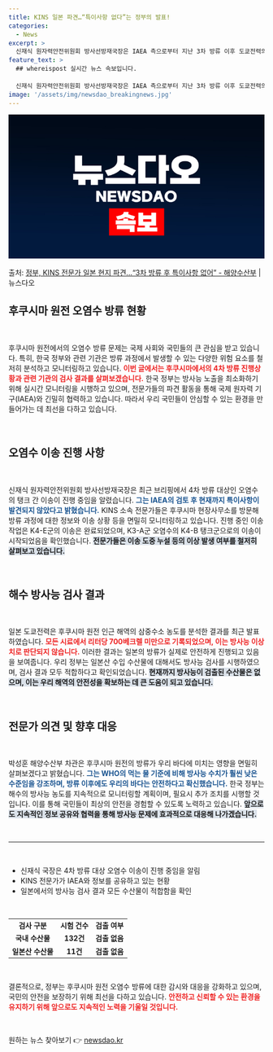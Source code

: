 ```yaml
---
title: KINS 일본 파견…“특이사항 없다”는 정부의 발표!
categories:
  - News
excerpt: >
  신재식 원자력안전위원회 방사선방재국장은 IAEA 측으로부터 지난 3차 방류 이후 도쿄전력의 시설 점검 결과,…
feature_text: >
  ## whereispost 실시간 뉴스 속보입니다.

  신재식 원자력안전위원회 방사선방재국장은 IAEA 측으로부터 지난 3차 방류 이후 도쿄전력의 시설 점검 결과,…
image: '/assets/img/newsdao_breakingnews.jpg'
---
```


![뉴스다오 속보](/assets/img/newsdao_breakingnews.jpg)

<p>출처: <a href="https://newsdao.kr/2715" rel="dofollow">정부, KINS 전문가 일본 현지 파견…“3차 방류 후 특이사항 없어” - 해양수산부</a> | 뉴스다오</p>

<h2 data-ke-size="size26">후쿠시마 원전 오염수 방류 현황</h2>

<p data-ke-size="size16">&nbsp;</p>

<p data-ke-size="size16">후쿠시마 원전에서의 오염수 방류 문제는 국제 사회와 국민들의 큰 관심을 받고 있습니다. 특히, 한국 정부와 관련 기관은 방류 과정에서 발생할 수 있는 다양한 위험 요소를 철저히 분석하고 모니터링하고 있습니다. <b><span style="color: #ee2323;">이번 글에서는 후쿠시마에서의 4차 방류 진행상황과 관련 기관의 검사 결과를 살펴보겠습니다.</span></b> 한국 정부는 방사능 노출을 최소화하기 위해 실시간 모니터링을 시행하고 있으며, 전문가들의 파견 활동을 통해 국제 원자력 기구(IAEA)와 긴밀히 협력하고 있습니다. 따라서 우리 국민들이 안심할 수 있는 환경을 만들어가는 데 최선을 다하고 있습니다.</p>

<p data-ke-size="size16">&nbsp;</p>

<h2 data-ke-size="size26">오염수 이송 진행 사항</h2>

<p data-ke-size="size16">&nbsp;</p>

<p data-ke-size="size16">신재식 원자력안전위원회 방사선방재국장은 최근 브리핑에서 4차 방류 대상인 오염수의 탱크 간 이송이 진행 중임을 알렸습니다. <b><span style="color: #1a5490;">그는 IAEA의 검토 후 현재까지 특이사항이 발견되지 않았다고 밝혔습니다.</span></b> KINS 소속 전문가들은 후쿠시마 현장사무소를 방문해 방류 과정에 대한 정보와 이송 상황 등을 면밀히 모니터링하고 있습니다. 진행 중인 이송 작업은 K4-E군의 이송은 완료되었으며, K3-A군 오염수의 K4-B 탱크군으로의 이송이 시작되었음을 확인했습니다. <b><span style="background-color: #21538527;">전문가들은 이송 도중 누설 등의 이상 발생 여부를 철저히 살펴보고 있습니다.</span></b></p>

<p data-ke-size="size16">&nbsp;</p>

<h2 data-ke-size="size26">해수 방사능 검사 결과</h2>

<p data-ke-size="size16">&nbsp;</p>

<p data-ke-size="size16">일본 도쿄전력은 후쿠시마 원전 인근 해역의 삼중수소 농도를 분석한 결과를 최근 발표하였습니다. <b><span style="color: #ee2323;">모든 시료에서 리터당 700베크렐 미만으로 기록되었으며, 이는 방사능 이상치로 판단되지 않습니다.</span></b> 이러한 결과는 일본의 방류가 실제로 안전하게 진행되고 있음을 보여줍니다. 우리 정부는 일본산 수입 수산물에 대해서도 방사능 검사를 시행하였으며, 검사 결과 모두 적합하다고 확인되었습니다. <b><span style="background-color: #21538527;">현재까지 방사능이 검출된 수산물은 없으며, 이는 우리 해역의 안전성을 확보하는 데 큰 도움이 되고 있습니다.</span></b></p>

<p data-ke-size="size16">&nbsp;</p>

<h2 data-ke-size="size26">전문가 의견 및 향후 대응</h2>

<p data-ke-size="size16">&nbsp;</p>

<p data-ke-size="size16">박성훈 해양수산부 차관은 후쿠시마 원전의 방류가 우리 바다에 미치는 영향을 면밀히 살펴보겠다고 밝혔습니다. <b><span style="color: #1a5490;">그는 WHO의 먹는 물 기준에 비해 방사능 수치가 훨씬 낮은 수준임을 강조하며, 방류 이후에도 우리의 바다는 안전하다고 확신했습니다.</span></b> 한국 정부는 해수의 방사능 농도를 지속적으로 모니터링할 계획이며, 필요시 추가 조치를 시행할 것입니다. 이를 통해 국민들이 최상의 안전을 경험할 수 있도록 노력하고 있습니다. <b><span style="background-color: #21538527;">앞으로도 지속적인 정보 공유와 협력을 통해 방사능 문제에 효과적으로 대응해 나가겠습니다.</span></b></p>

<p data-ke-size="size16">&nbsp;</p>

<hr />

<p data-ke-size="size16">&nbsp;</p>

<ul>
    <li>신재식 국장은 4차 방류 대상 오염수 이송이 진행 중임을 알림</li>
    <li>KINS 전문가가 IAEA와 정보를 공유하고 있는 현황</li>
    <li>일본에서의 방사능 검사 결과 모든 수산물이 적합함을 확인</li>
</ul>

<p data-ke-size="size16">&nbsp;</p>

<table style="width: 100%; border-collapse: collapse;">
    <tbody>
        <tr>
            <td style="text-align: center; height: 17px;"><b>검사 구분</b></td>
            <td style="text-align: center; height: 17px;"><b>시험 건수</b></td>
            <td style="text-align: center; height: 17px;"><b>검출 여부</b></td>
        </tr>
        <tr>
            <td style="text-align: center; height: 17px;"><b>국내 수산물</b></td>
            <td style="text-align: center; height: 17px;"><b>132건</b></td>
            <td style="text-align: center; height: 17px;"><b>검출 없음</b></td>
        </tr>
        <tr>
            <td style="text-align: center; height: 17px;"><b>일본산 수산물</b></td>
            <td style="text-align: center; height: 17px;"><b>11건</b></td>
            <td style="text-align: center; height: 17px;"><b>검출 없음</b></td>
        </tr>
    </tbody>
</table>

<p data-ke-size="size16">&nbsp;</p>

<p data-ke-size="size16">결론적으로, 정부는 후쿠시마 원전 오염수 방류에 대한 감시와 대응을 강화하고 있으며, 국민의 안전을 보장하기 위해 최선을 다하고 있습니다. <b><span style="color: #ee2323;">안전하고 신뢰할 수 있는 환경을 유지하기 위해 앞으로도 지속적인 노력을 기울일 것입니다.</span></b></p>

<p data-ke-size="size16">&nbsp;</p> 

원하는 뉴스 찾아보기 👉 <a href="https://newsdao.kr" rel="dofollow">newsdao.kr</a>


